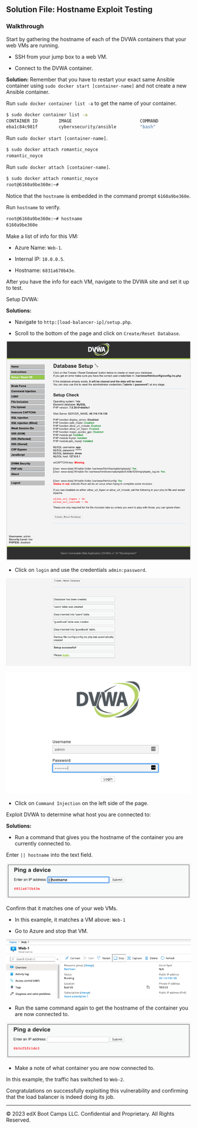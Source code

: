 ## Solution File: Hostname Exploit Testing

### Walkthrough

Start by gathering the hostname of each of the DVWA containers that your web VMs are running. 

- SSH from your jump box to a web VM.

- Connect to the DVWA container.

**Solution:** Remember that you have to restart your exact same Ansible container using `sudo docker start [container-name]` and not create a new Ansible container.

Run `sudo docker container list -a` to get the name of your container.

```bash
$ sudo docker container list -a
CONTAINER ID        IMAGE                          COMMAND             CREATED             STATUS                       PORTS               NAMES
eba1c84c981f        cyberxsecurity/ansible         "bash"              4 minutes ago       Exited (0) 4 minutes ago                         adoring_swirles
```

Run `sudo docker start [container-name]`.

```bash
$ sudo docker attach romantic_noyce
romantic_noyce
```

Run `sudo docker attach [container-name]`.

```bash
$ sudo docker attach romantic_noyce
root@6160a9be360e:~# 
```

Notice that the `hostname` is embedded in the command prompt `6160a9be360e`.

Run `hostname` to verify.

```bash
root@6160a9be360e:~# hostname
6160a9be360e
```

Make a list of info for this VM:

- Azure Name: `Web-1`.

- Internal IP: `10.0.0.5`.

- Hostname: `6831a670b43e`.

After you have the info for each VM, navigate to the DVWA site and set it up to test.

Setup DVWA:

**Solutions:**

- Navigate to `http:[load-balancer-ip]/setup.php`.

- Scroll to the bottom of the page and click on `Create/Reset Database`.

![](../../../Images/dvwa/Reset.png)

- Click on `login` and use the credentials `admin:password`.

![](../../../Images/dvwa/info.png)

![](../../../Images/dvwa/Login.png)

- Click on `Command Injection` on the left side of the page.

Exploit DVWA to determine what host you are connected to:

**Solutions:**

- Run a command that gives you the hostname of the container you are currently connected to.

Enter `|| hostname` into the text field.

![](../Images/hostname.png)

Confirm that it matches one of your web VMs.

- In this example, it matches a VM above: `Web-1`

- Go to Azure and stop that VM.

![](../Images/web-1-stop.png)

- Run the same command again to get the hostname of the container you are now connected to.

![](../Images/hostname-2.png)

- Make a note of what container you are now connected to. 

In this example, the traffic has switched to `Web-2`.

Congratulations on successfully exploiting this vulnerability and confirming that the load balancer is indeed doing its job.

---

© 2023 edX Boot Camps LLC. Confidential and Proprietary. All Rights Reserved.
